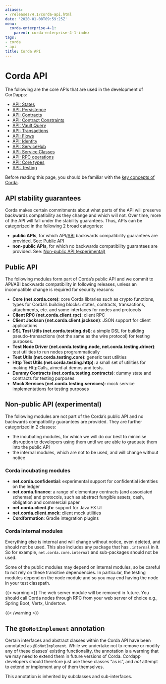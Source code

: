 ```yaml
---
aliases:
- /releases/4.1/corda-api.html
date: '2020-01-08T09:59:25Z'
menu:
  corda-enterprise-4-1:
    parent: corda-enterprise-4-1-index
tags:
- corda
- api
title: Corda API
---
```



# Corda API

The following are the core APIs that are used in the development of CorDapps:



* [API: States](api-states.md)
* [API: Persistence](api-persistence.md)
* [API: Contracts](api-contracts.md)
* [API: Contract Constraints](api-contract-constraints.md)
* [API: Vault Query](api-vault-query.md)
* [API: Transactions](api-transactions.md)
* [API: Flows](api-flows.md)
* [API: Identity](api-identity.md)
* [API: ServiceHub](api-service-hub.md)
* [API: Service Classes](api-service-classes.md)
* [API: RPC operations](api-rpc.md)
* [API: Core types](api-core-types.md)
* [API: Testing](api-testing.md)



Before reading this page, you should be familiar with the [key concepts of Corda](key-concepts.md).



## API stability guarantees

Corda makes certain commitments about what parts of the API will preserve backwards compatibility as they change and
which will not. Over time, more of the API will fall under the stability guarantees. Thus, APIs can be categorized in the following 2 broad categories:


* **public APIs**, for which API/[ABI](https://en.wikipedia.org/wiki/Application_binary_interface) backwards compatibility guarantees are provided. See: [Public API](#public-api)
* **non-public APIs**, for which no backwards compatibility guarantees are provided. See: [Non-public API (experimental)](#non-public-api)



## Public API

The following modules form part of Corda’s public API and we commit to API/ABI backwards compatibility in following releases, unless an incompatible change is required for security reasons:


* **Core (net.corda.core)**: core Corda libraries such as crypto functions, types for Corda’s building blocks: states, contracts, transactions, attachments, etc. and some interfaces for nodes and protocols
* **Client RPC (net.corda.client.rpc)**: client RPC
* **Client Jackson (net.corda.client.jackson)**: JSON support for client applications
* **DSL Test Utils (net.corda.testing.dsl)**: a simple DSL for building pseudo-transactions (not the same as the wire protocol) for testing purposes.
* **Test Node Driver (net.corda.testing.node, net.corda.testing.driver)**: test utilities to run nodes programmatically
* **Test Utils (net.corda.testing.core)**: generic test utilities
* **Http Test Utils (net.corda.testing.http)**: a small set of utilities for making HttpCalls, aimed at demos and tests.
* **Dummy Contracts (net.corda.testing.contracts)**: dummy state and contracts for testing purposes
* **Mock Services (net.corda.testing.services)**: mock service implementations for testing purposes



## Non-public API (experimental)

The following modules are not part of the Corda’s public API and no backwards compatibility guarantees are provided. They are further categorized in 2 classes:


* the incubating modules, for which we will do our best to minimise disruption to developers using them until we are able to graduate them into the public API
* the internal modules, which are not to be used, and will change without notice


### Corda incubating modules


* **net.corda.confidential**: experimental support for confidential identities on the ledger
* **net.corda.finance**: a range of elementary contracts (and associated schemas) and protocols, such as abstract fungible assets, cash, obligation and commercial paper
* **net.corda.client.jfx**: support for Java FX UI
* **net.corda.client.mock**: client mock utilities
* **Cordformation**: Gradle integration plugins


### Corda internal modules

Everything else is internal and will change without notice, even deleted, and should not be used. This also includes any package that has
`.internal` in it. So for example, `net.corda.core.internal` and sub-packages should not be used.

Some of the public modules may depend on internal modules, so be careful to not rely on these transitive dependencies. In particular, the
testing modules depend on the node module and so you may end having the node in your test classpath.


{{< warning >}}
The web server module will be removed in future. You should call Corda nodes through RPC from your web server of choice e.g., Spring Boot, Vertx, Undertow.

{{< /warning >}}



## The `@DoNotImplement` annotation

Certain interfaces and abstract classes within the Corda API have been annotated
as `@DoNotImplement`. While we undertake not to remove or modify any of these classes’ existing
functionality, the annotation is a warning that we may need to extend them in future versions of Corda.
Cordapp developers should therefore just use these classes “as is”, and *not* attempt to extend or implement any of them themselves.

This annotation is inherited by subclasses and sub-interfaces.

